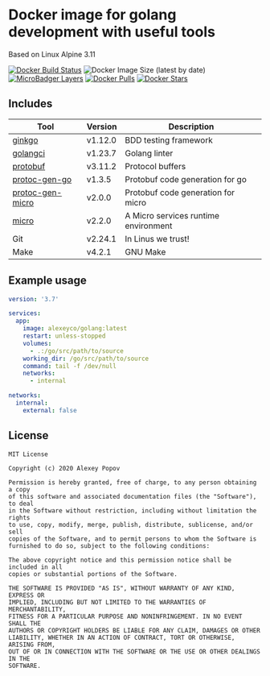 # Docker image for golang development with useful tools
Based on Linux Alpine 3.11

[![Docker Build Status](https://img.shields.io/docker/cloud/build/alexeyco/golang)](https://hub.docker.com/r/alexeyco/golang)
![Docker Image Size (latest by date)](https://img.shields.io/docker/image-size/alexeyco/golang)
[![MicroBadger Layers](https://img.shields.io/microbadger/layers/alexeyco/golang)](https://hub.docker.com/r/alexeyco/golang)
[![Docker Pulls](https://img.shields.io/docker/pulls/alexeyco/golang)](https://hub.docker.com/r/alexeyco/golang)
[![Docker Stars](https://img.shields.io/docker/stars/alexeyco/golang)](https://hub.docker.com/r/alexeyco/golang)

## Includes
| Tool                                                          | Version | Description                          |
|---------------------------------------------------------------|---------|--------------------------------------|
| [ginkgo](https://github.com/onsi/ginkgo)                      | v1.12.0 | BDD testing framework                |
| [golangci](https://github.com/golangci/golangci-lint)         | v1.23.7 | Golang linter                        |
| [protobuf](https://github.com/protocolbuffers/protobuf)       | v3.11.2 | Protocol buffers                     |
| [protoc-gen-go](https://github.com/golang/protobuf)           | v1.3.5  | Protobuf code generation for go      |
| [protoc-gen-micro](https://github.com/micro/protoc-gen-micro) | v2.0.0  | Protobuf code generation for micro   |
| [micro](https://github.com/micro/micro)                       | v2.2.0  | A Micro services runtime environment |
| Git                                                           | v2.24.1 | In Linus we trust!                   |
| Make                                                          | v4.2.1  | GNU Make                             |

## Example usage
```yaml
version: '3.7'

services:
  app:
    image: alexeyco/golang:latest
    restart: unless-stopped
    volumes:
      - .:/go/src/path/to/source
    working_dir: /go/src/path/to/source
    command: tail -f /dev/null
    networks:
      - internal

networks:
  internal:
    external: false
```

## License

```
MIT License

Copyright (c) 2020 Alexey Popov

Permission is hereby granted, free of charge, to any person obtaining a copy
of this software and associated documentation files (the "Software"), to deal
in the Software without restriction, including without limitation the rights
to use, copy, modify, merge, publish, distribute, sublicense, and/or sell
copies of the Software, and to permit persons to whom the Software is
furnished to do so, subject to the following conditions:

The above copyright notice and this permission notice shall be included in all
copies or substantial portions of the Software.

THE SOFTWARE IS PROVIDED "AS IS", WITHOUT WARRANTY OF ANY KIND, EXPRESS OR
IMPLIED, INCLUDING BUT NOT LIMITED TO THE WARRANTIES OF MERCHANTABILITY,
FITNESS FOR A PARTICULAR PURPOSE AND NONINFRINGEMENT. IN NO EVENT SHALL THE
AUTHORS OR COPYRIGHT HOLDERS BE LIABLE FOR ANY CLAIM, DAMAGES OR OTHER
LIABILITY, WHETHER IN AN ACTION OF CONTRACT, TORT OR OTHERWISE, ARISING FROM,
OUT OF OR IN CONNECTION WITH THE SOFTWARE OR THE USE OR OTHER DEALINGS IN THE
SOFTWARE.
```
